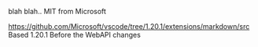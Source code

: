 blah blah..  MIT from Microsoft

https://github.com/Microsoft/vscode/tree/1.20.1/extensions/markdown/src
Based 1.20.1 Before the WebAPI changes
